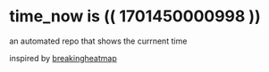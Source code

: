 # time_now is (( 1701450000998 ))

an automated repo that shows the currnent time

inspired by [breakingheatmap](https://github.com/breakingheatmap/breakingheatmap)